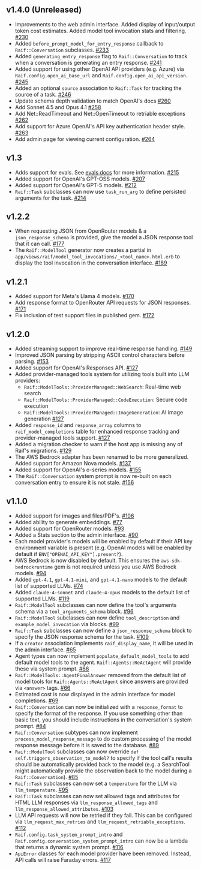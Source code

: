 ## v1.4.0 (Unreleased)

- Improvements to the web admin interface. Added display of input/output token cost estimates. Added model tool invocation stats and filtering. [#230](https://github.com/CultivateLabs/raif/pull/230)
- Added `before_prompt_model_for_entry_response` callback to `Raif::Conversation` subclasses. [#233](https://github.com/CultivateLabs/raif/pull/233)
- Added `generating_entry_response` flag to `Raif::Conversation` to track when a conversation is generating an entry response. [#241](https://github.com/CultivateLabs/raif/pull/241)
- Added support for using other OpenAI API providers (e.g. Azure) via `Raif.config.open_ai_base_url` and `Raif.config.open_ai_api_version`. [#245](https://github.com/CultivateLabs/raif/pull/245)
- Added an optional `source` association to `Raif::Task` for tracking the source of a task. [#246](https://github.com/CultivateLabs/raif/pull/246)
- Update schema depth validation to match OpenAI's docs [#260](https://github.com/CultivateLabs/raif/pull/260)
- Add Sonnet 4.5 and Opus 4.1 [#258](https://github.com/CultivateLabs/raif/pull/258)
- Add Net::ReadTimeout and Net::OpenTimeout to retriable exceptions [#262](https://github.com/CultivateLabs/raif/pull/262)
- Add support for Azure OpenAI's API key authentication header style. [#263](https://github.com/CultivateLabs/raif/pull/263)
- Add admin page for viewing current configuration. [#264](https://github.com/CultivateLabs/raif/pull/264)

## v1.3

- Adds support for evals. See [evals docs](https://docs.raif.ai/key_raif_concepts/evals) for more information. [#215](https://github.com/CultivateLabs/raif/pull/215)
- Added support for OpenAI's GPT-OSS models. [#207](https://github.com/CultivateLabs/raif/pull/207)
- Added support for OpenAI's GPT-5 models. [#212](https://github.com/CultivateLabs/raif/pull/212)
- `Raif::Task` subclasses can now use `task_run_arg` to define persisted arguments for the task. [#214](https://github.com/CultivateLabs/raif/pull/214)

## v1.2.2

- When requesting JSON from OpenRouter models & a `json_response_schema` is provided, give the model a JSON response tool that it can call. [#177](https://github.com/CultivateLabs/raif/pull/177)
- The `Raif::ModelTool` generator now creates a partial in `app/views/raif/model_tool_invocations/_<tool_name>.html.erb` to display the tool invocation in the conversation interface. [#189](https://github.com/CultivateLabs/raif/pull/189)

## v1.2.1

- Added support for Meta's Llama 4 models. [#170](https://github.com/CultivateLabs/raif/pull/170)
- Add response format to OpenRouter API requests for JSON responses. [#171](https://github.com/CultivateLabs/raif/pull/171)
- Fix inclusion of test support files in published gem. [#172](https://github.com/CultivateLabs/raif/pull/172)

## v1.2.0

- Added streaming support to improve real-time response handling. [#149](https://github.com/CultivateLabs/raif/pull/149)
- Improved JSON parsing by stripping ASCII control characters before parsing. [#153](https://github.com/CultivateLabs/raif/pull/153)
- Added support for OpenAI's Responses API. [#127](https://github.com/CultivateLabs/raif/pull/127)
- Added provider-managed tools system for utilizing tools built into LLM providers:
  - `Raif::ModelTools::ProviderManaged::WebSearch`: Real-time web search
  - `Raif::ModelTools::ProviderManaged::CodeExecution`: Secure code execution
  - `Raif::ModelTools::ProviderManaged::ImageGeneration`: AI image generation
  [#127](https://github.com/CultivateLabs/raif/pull/127)
- Added `response_id` and `response_array` columns to `raif_model_completions` table for enhanced response tracking and provider-managed tools support. [#127](https://github.com/CultivateLabs/raif/pull/127)
- Added a migration checker to warn if the host app is missing any of Raif's migrations. [#129](https://github.com/CultivateLabs/raif/pull/129)
- The AWS Bedrock adapter has been renamed to be more generalized. Added support for Amazon Nova models. [#137](https://github.com/CultivateLabs/raif/pull/137)
- Added support for OpenAI's o-series models. [#155](https://github.com/CultivateLabs/raif/pull/155)
- The `Raif::Conversation` system prompt is now re-built on each conversation entry to ensure it is not stale. [#156](https://github.com/CultivateLabs/raif/pull/156)


## v1.1.0

- Added support for images and files/PDF's. [#106](https://github.com/CultivateLabs/raif/pull/106)
- Added ability to generate embeddings. [#77](https://github.com/CultivateLabs/raif/pull/77)
- Added support for OpenRouter models. [#93](https://github.com/CultivateLabs/raif/pull/93)
- Added a Stats section to the admin interface. [#90](https://github.com/CultivateLabs/raif/pull/90)
- Each model provider's models will be enabled by default if their API key environment variable is present (e.g. OpenAI models will be enabled by default if `ENV["OPENAI_API_KEY"].present?`).
- AWS Bedrock is now disabled by default. This ensures the `aws-sdk-bedrockruntime` gem is not required unless you use AWS Bedrock models. [#94](https://github.com/CultivateLabs/raif/pull/94)
- Added `gpt-4.1`, `gpt-4.1-mini`, and `gpt-4.1-nano` models to the default list of supported LLMs. [#74](https://github.com/CultivateLabs/raif/pull/74)
- Added `claude-4-sonnet` and `claude-4-opus` models to the default list of supported LLMs. [#119](https://github.com/CultivateLabs/raif/pull/119)
- `Raif::ModelTool` subclasses can now define the tool's arguments schema via a `tool_arguments_schema` block. [#96](https://github.com/CultivateLabs/raif/pull/96)
- `Raif::ModelTool` subclasses can now define `tool_description` and `example_model_invocation` via blocks. [#99](https://github.com/CultivateLabs/raif/pull/99)
- `Raif::Task` subclasses can now define a `json_response_schema` block to specify the JSON response schema for the task. [#109](https://github.com/CultivateLabs/raif/pull/109)
- If a `creator` association implements `raif_display_name`, it will be used in the admin interface. [#65](https://github.com/CultivateLabs/raif/pull/65)
- Agent types can now implement `populate_default_model_tools` to add default model tools to the agent. `Raif::Agents::ReActAgent` will provide these via system prompt. [#66](https://github.com/CultivateLabs/raif/pull/66)
- `Raif::ModelTools::AgentFinalAnswer` removed from the default list of model tools for `Raif::Agents::ReActAgent` since answers are provided via `<answer>` tags. [#66](https://github.com/CultivateLabs/raif/pull/66)
- Estimated cost is now displayed in the admin interface for model completions. [#69](https://github.com/CultivateLabs/raif/pull/69)
- `Raif::Conversation` can now be initialized with a `response_format` to specify the format of the response. If you use something other than basic text, you should include instructions in the conversation's system prompt. [#84](https://github.com/CultivateLabs/raif/pull/84)
- `Raif::Conversation` subtypes can now implement `process_model_response_message` to do custom processing of the model response message before it is saved to the database. [#89](https://github.com/CultivateLabs/raif/pull/89)
- `Raif::ModelTool` subclasses can now override `def self.triggers_observation_to_model?` to specify if the tool call's results should be automatically provided back to the model (e.g. a SearchTool might automatically provide the observation back to the model during a `Raif::Conversation`). [#85](https://github.com/CultivateLabs/raif/pull/85)
- `Raif::Task` subclasses can now set a `temperature` for the LLM via `llm_temperature`. [#95](https://github.com/CultivateLabs/raif/pull/95)
- `Raif::Task` subclasses can now set allowed tags and attributes for HTML LLM responses via `llm_response_allowed_tags` and `llm_response_allowed_attributes`. [#103](https://github.com/CultivateLabs/raif/pull/103)
- LLM API requests will now be retried if they fail. This can be configured via `llm_request_max_retries` and `llm_request_retriable_exceptions`. [#112](https://github.com/CultivateLabs/raif/pull/112)
- `Raif.config.task_system_prompt_intro` and `Raif.config.conversation_system_prompt_intro` can now be a lambda that returns a dynamic system prompt. [#116](https://github.com/CultivateLabs/raif/pull/116)
- `ApiError` classes for each model provider have been removed. Instead, API calls will raise Faraday errors. [#117](https://github.com/CultivateLabs/raif/pull/117)